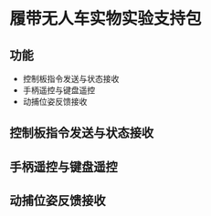 # 履带无人车实物实验支持包

## 功能
* 控制板指令发送与状态接收
* 手柄遥控与键盘遥控
* 动捕位姿反馈接收

## 控制板指令发送与状态接收
## 手柄遥控与键盘遥控
## 动捕位姿反馈接收